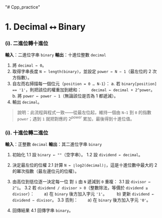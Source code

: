 "# Cpp_practice" 

# 1. Decimal ⭤  Binary

### (i). 二進位轉十進位
**輸入**：二進位字串 `binary`
**輸出**：十進位整數 `decimal`

1. 將 `decimal ← 0`。
2. 取得字串長度 `N ← length(binary)`，並設定 `power ← N − 1`（最左位的 2 次方指數）。
3. 自左而右掃描每一個位元（`position = 0 … N-1`）：
   a. 若 `binary[position] == '1'`，則把該位的權重加到總和：
     `decimal ← decimal + 2^power`。
   b. 將 `power ← power − 1`（無論該位是否為 1 都遞減）。
4. 輸出 `decimal`。

> 說明：此流程與程式一致——從最左位起，維持一個由 `N−1` 到 `0` 的指數 `power`；遇到 `1` 就把對應的 $2^{power}$ 累加，最後得到十進位值。



### (i). 十進位轉二進位
**輸入**：正整數 `decimal`
**輸出**：其二進位字串 `binary`

1. 初始化
   1.1 設 `binary ← ""`（空字串）。
   1.2 設 `dividend ← decimal`。

2. 決定最左位的位權
   2.1 計算 `N ← ⌊log2(decimal)⌋`，這是十進位數中最大的 2 的冪次指數（最左邊位元的位權）。

3. 由高位到低位逐一決定每一位
   對 `i` 由 `N` 遞減到 `0` 重複：
   3.1 設 `divisor ← 2^i`。
   3.2 若 `dividend / divisor > 0`（整數除法，等價於 `dividend ≥ divisor`）：
     a) 在 `binary` 後方加入字元 `'1'`。
     b) 更新 `dividend ← dividend − divisor`。
   3.3 否則：
     a) 在 `binary` 後方加入字元 `'0'`。

4. 回傳結果
   4.1 回傳字串 `binary`。
